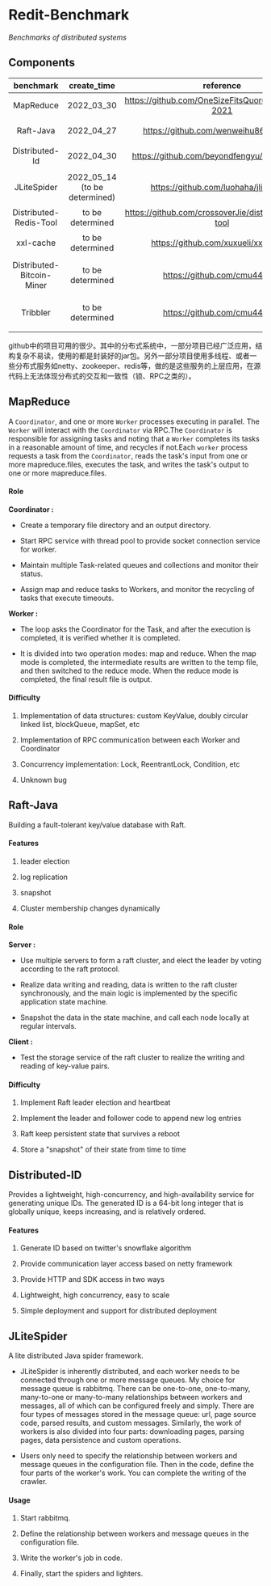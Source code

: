 # Redit-Benchmark

*Benchmarks of distributed systems*

## Components

| benchmark | create_time | reference | role |
| :----: | :----: | :----: | :----: |
| MapReduce | 2022_03_30 | https://github.com/OneSizeFitsQuorum/MIT6.824-2021 | coordinator、worker |
| Raft-Java | 2022_04_27 | https://github.com/wenweihu86/raft-java | client、server |
| Distributed-Id | 2022_04_30 | https://github.com/beyondfengyu/DistributedID | client、server |
| JLiteSpider | 2022_05_14 (to be determined) |         https://github.com/luohaha/jlitespider         |      spider、lighter、rabbitmq      |
| Distributed-Redis-Tool | to be determined | https://github.com/crossoverJie/distributed-redis-tool | redis |
| xxl-cache | to be determined |          https://github.com/xuxueli/xxl-cache          | redis、mysql、client |
| Distributed-Bitcoin-Miner | to be determined |         https://github.com/cmu440/p1          |        client、miner、server        |
| Tribbler | to be determined |         https://github.com/cmu440/p2          |        client、application、server        |

github中的项目可用的很少。其中的分布式系统中，一部分项目已经广泛应用，结构复杂不易读，使用的都是封装好的jar包。另外一部分项目使用多线程、或者一些分布式服务如netty、zookeeper、redis等，做的是这些服务的上层应用，在源代码上无法体现分布式的交互和一致性（锁、RPC之类的）。

## MapReduce

A `Coordinator`, and one or more `Worker` processes executing in parallel. The `Worker` will interact with the `Coordinator` via RPC.The `Coordinator` is responsible for assigning tasks and noting that a `Worker` completes its tasks in a reasonable amount of time, and recycles if not.Each `worker` process requests a task from the `Coordinator`, reads the task's input from one or more mapreduce.files, executes the task, and writes the task's output to one or more mapreduce.files.

#### Role

**Coordinator :**

- Create a temporary file directory and an output directory.
  
- Start RPC service with thread pool to provide socket connection service for worker.
  
- Maintain multiple Task-related queues and collections and monitor their status.
  
- Assign map and reduce tasks to Workers, and monitor the recycling of tasks that execute timeouts.


**Worker :**

- The loop asks the Coordinator for the Task, and after the execution is completed, it is verified whether it is completed.


- It is divided into two operation modes: map and reduce. When the map mode is completed, the intermediate results are written to the temp file, and then switched to the reduce mode. When the reduce mode is completed, the final result file is output.


#### Difficulty

1. Implementation of data structures: custom KeyValue, doubly circular linked list, blockQueue, mapSet, etc

2. Implementation of RPC communication between each Worker and Coordinator

3. Concurrency implementation: Lock, ReentrantLock, Condition, etc

4. Unknown bug



## Raft-Java

Building a fault-tolerant key/value database with Raft.

#### Features

1. leader election

2. log replication

3. snapshot

4. Cluster membership changes dynamically 


#### Role

**Server :**

- Use multiple servers to form a raft cluster, and elect the leader by voting according to the raft protocol.
  
- Realize data writing and reading, data is written to the raft cluster synchronously, and the main logic is implemented by the specific application state machine.
  
- Snapshot the data in the state machine, and call each node locally at regular intervals.


**Client :**

- Test the storage service of the raft cluster to realize the writing and reading of key-value pairs.


#### Difficulty

1. Implement Raft leader election and heartbeat

2. Implement the leader and follower code to append new log entries

3. Raft keep persistent state that survives a reboot

4. Store a "snapshot" of their state from time to time



## Distributed-ID

Provides a lightweight, high-concurrency, and high-availability service for generating unique IDs. The generated ID is a 64-bit long integer that is globally unique, keeps increasing, and is relatively ordered.

#### Features

1. Generate ID based on twitter's snowflake algorithm

2. Provide communication layer access based on netty framework

3. Provide HTTP and SDK access in two ways

4. Lightweight, high concurrency, easy to scale

5. Simple deployment and support for distributed deployment


## JLiteSpider

A lite distributed Java spider framework.

- JLiteSpider is inherently distributed, and each worker needs to be connected through one or more message queues. My choice for message queue is rabbitmq. There can be one-to-one, one-to-many, many-to-one or many-to-many relationships between workers and messages, all of which can be configured freely and simply. There are four types of messages stored in the message queue: url, page source code, parsed results, and custom messages. Similarly, the work of workers is also divided into four parts: downloading pages, parsing pages, data persistence and custom operations.

- Users only need to specify the relationship between workers and message queues in the configuration file. Then in the code, define the four parts of the worker's work. You can complete the writing of the crawler.

#### Usage

1. Start rabbitmq.

2. Define the relationship between workers and message queues in the configuration file.

3. Write the worker's job in code.

4. Finally, start the spiders and lighters.
